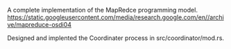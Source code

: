 A complete implementation of the MapRedce programming model.
https://static.googleusercontent.com/media/research.google.com/en//archive/mapreduce-osdi04 

Designed and implented the Coordinater process in src/coordinator/mod.rs.
